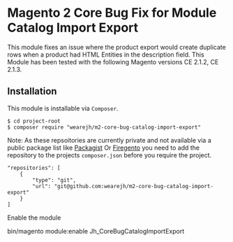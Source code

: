 # Magento 2 Core Bug Fix for Module Catalog Import Export
This module fixes an issue where the product export would create duplicate rows when a product had HTML Entities in the description field. This Module has been tested with the following Magento versions CE 2.1.2, CE 2.1.3. 

## Installation
This module is installable via `Composer`.

```
$ cd project-root
$ composer require "wearejh/m2-core-bug-catalog-import-export"
```

Note: As these repsoitories are currently private and not available via a public package list like [Packagist](https://packagist.org/) Or [Firegento](http://packages.firegento.com") you need to add the repository to the projects `composer.json` before you require the project.

```
"repositories": [
    {
        "type": "git",
        "url": "git@github.com:wearejh/m2-core-bug-catalog-import-export"
    }
]
```

Enable the module

bin/magento module:enable Jh_CoreBugCatalogImportExport
